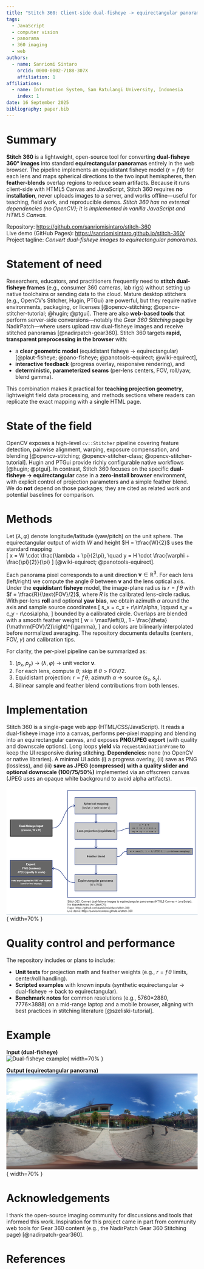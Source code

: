 ```yaml
---
title: "Stitch 360: Client-side dual-fisheye -> equirectangular panorama stitching in the browser"
tags:
  - JavaScript
  - computer vision
  - panorama
  - 360 imaging
  - web
authors:
  - name: Sanriomi Sintaro
    orcid: 0000-0002-7188-307X
    affiliation: 1
affiliations:
  - name: Information System, Sam Ratulangi University, Indonesia
    index: 1
date: 16 September 2025
bibliography: paper.bib
---
```


# Summary

**Stitch 360** is a lightweight, open-source tool for converting **dual-fisheye 360° images** into standard **equirectangular panoramas** entirely in the web browser. The pipeline implements an equidistant fisheye model ($r = f\,\theta$) for each lens and maps spherical directions to the two input hemispheres, then **feather-blends** overlap regions to reduce seam artifacts. Because it runs client-side with HTML5 Canvas and JavaScript, Stitch 360 requires **no installation**, never uploads images to a server, and works offline—useful for teaching, field work, and reproducible demos. *Stitch 360 has no external dependencies (no OpenCV); it is implemented in vanilla JavaScript and HTML5 Canvas.*

Repository: <https://github.com/sanriomisintaro/stitch-360>  
Live demo (GitHub Pages): <https://sanriomisintaro.github.io/stitch-360/>  
Project tagline: *Convert dual-fisheye images to equirectangular panoramas.*

# Statement of need

Researchers, educators, and practitioners frequently need to **stitch dual-fisheye frames** (e.g., consumer 360 cameras, lab rigs) without setting up native toolchains or sending data to the cloud. Mature desktop stitchers (e.g., OpenCV’s Stitcher, Hugin, PTGui) are powerful, but they require native environments, packaging, or licenses [@opencv-stitching; @opencv-stitcher-tutorial; @hugin; @ptgui]. There are also **web-based tools** that perform server-side conversions—notably the *Gear 360 Stitching* page by NadirPatch—where users upload raw dual-fisheye images and receive stitched panoramas [@nadirpatch-gear360]. Stitch 360 targets **rapid, transparent preprocessing in the browser** with:

- a **clear geometric model** (equidistant fisheye -> equirectangular) [@plaut-fisheye; @pano-fisheye; @panotools-equirect; @wiki-equirect],
- **interactive feedback** (progress overlay, responsive rendering), and
- **deterministic, parameterized seams** (per-lens centers, FOV, roll/yaw, blend gamma).

This combination makes it practical for **teaching projection geometry**, lightweight field data processing, and methods sections where readers can replicate the exact mapping with a single HTML page.

# State of the field

OpenCV exposes a high-level `cv::Stitcher` pipeline covering feature detection, pairwise alignment, warping, exposure compensation, and blending [@opencv-stitching; @opencv-stitcher-class; @opencv-stitcher-tutorial]. Hugin and PTGui provide richly configurable native workflows [@hugin; @ptgui]. In contrast, Stitch 360 focuses on the specific **dual-fisheye -> equirectangular** case in a **zero-install browser** environment, with explicit control of projection parameters and a simple feather blend. We do **not** depend on those packages; they are cited as related work and potential baselines for comparison.

# Methods

Let $(\lambda, \varphi)$ denote longitude/latitude (yaw/pitch) on the unit sphere. The equirectangular output of width $W$ and height $H = \tfrac{W}{2}$ uses the standard mapping  
\[
x = W \cdot \frac{\lambda + \pi}{2\pi}, \quad
y = H \cdot \frac{\varphi + \frac{\pi}{2}}{\pi}
\]
[@wiki-equirect; @panotools-equirect].

Each panorama pixel corresponds to a unit direction $\mathbf{v} \in \mathbb{R}^3$. For each lens (left/right) we compute the angle $\theta$ between $\mathbf{v}$ and the lens optical axis. Under the **equidistant fisheye** model, the image-plane radius is $r = f\,\theta$ with $f = \tfrac{R}{\text{FOV}/2}$, where $R$ is the calibrated lens-circle radius. With per-lens **roll** and optional **yaw bias**, we obtain azimuth $\alpha$ around the axis and sample source coordinates
\[
s_x = c_x + r\sin\alpha, \qquad
s_y = c_y - r\cos\alpha,
\]
bounded by a calibrated circle. Overlaps are blended with a smooth feather weight
\[
w = \max\!\left(0,\, 1 - \frac{\theta}{\mathrm{FOV}/2}\right)^{\gamma},
\]
and colors are bilinearly interpolated before normalized averaging. The repository documents defaults (centers, FOV, $\gamma$) and calibration tips.

For clarity, the per-pixel pipeline can be summarized as:

1. $(p_x, p_y)$ -> $(\lambda, \varphi)$ -> unit vector $\mathbf{v}$.  
2. For each lens, compute $\theta$; skip if $\theta > \text{FOV}/2$.  
3. Equidistant projection: $r = f\,\theta$; azimuth $\alpha$ -> source $(s_x, s_y)$.  
4. Bilinear sample and feather blend contributions from both lenses.

# Implementation

Stitch 360 is a single-page web app (HTML/CSS/JavaScript). It reads a dual-fisheye image into a canvas, performs per-pixel mapping and blending into an equirectangular canvas, and exposes **PNG/JPEG export** (with quality and downscale options). Long loops **yield** via `requestAnimationFrame` to keep the UI responsive during stitching. **Dependencies:** none (no OpenCV or native libraries). A minimal UI adds (i) a progress overlay, (ii) save as PNG (lossless), and (iii) **save as JPEG (compressed) with a quality slider and optional downscale (100/75/50%)** implemented via an offscreen canvas (JPEG uses an opaque white background to avoid alpha artifacts).

![Processing pipeline of Stitch 360: dual-fisheye -> spherical mapping -> equidistant lens projection -> feather blend -> equirectangular panorama. Export produces PNG (lossless) or JPEG (quality/scale) and applies the 180° view rotation used for display.](figure-pipeline.png){ width=70% }

# Quality control and performance

The repository includes or plans to include:
- **Unit tests** for projection math and feather weights (e.g., $r = f\,\theta$ limits, center/roll handling).
- **Scripted examples** with known inputs (synthetic equirectangular -> dual-fisheye -> back to equirectangular).
- **Benchmark notes** for common resolutions (e.g., 5760×2880, 7776×3888) on a mid-range laptop and a mobile browser, aligning with best practices in stitching literature [@szeliski-tutorial].

# Example


**Input (dual-fisheye)**  
![Dual-fisheye example](../docs/assets/readme/example-1.jpg){ width=70% }

**Output (equirectangular panorama)**  
![Stitched panorama](../docs/assets/readme/example-1-stitched.jpg){ width=70% }

# Acknowledgements

I thank the open-source imaging community for discussions and tools that informed this work. Inspiration for this project came in part from community web tools for Gear 360 content (e.g., the NadirPatch Gear 360 Stitching page) [@nadirpatch-gear360].

# References
